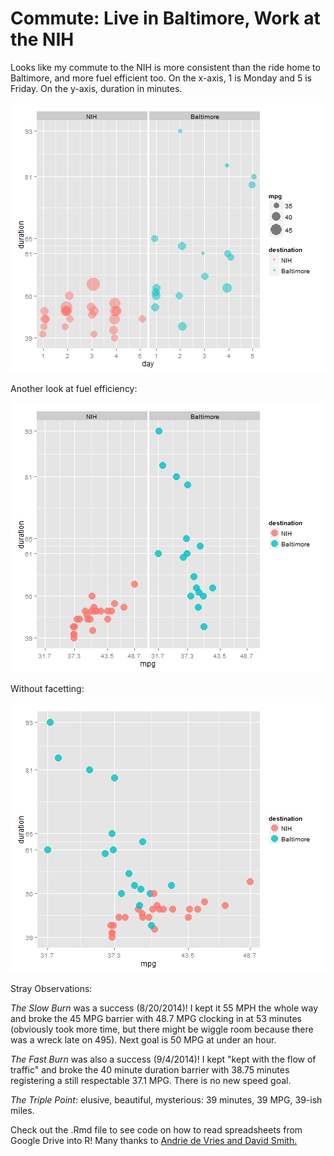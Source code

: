 Commute:  Live in Baltimore, Work at the NIH
========================================================

Looks like my commute to the NIH is more consistent than the ride home to Baltimore, and more fuel efficient too.  On the x-axis, 1 is Monday and 5 is Friday.  On the y-axis, duration in minutes.

![plot of chunk unnamed-chunk-1](figure/unnamed-chunk-1.png) 

Another look at fuel efficiency:


![plot of chunk unnamed-chunk-2](figure/unnamed-chunk-2.png) 

Without facetting:

![plot of chunk unnamed-chunk-3](figure/unnamed-chunk-3.png) 

Stray Observations:
 
 _The Slow Burn_ was a success (8/20/2014)!  I kept it 55 MPH the whole way and broke the 45 MPG barrier with 48.7 MPG clocking in at 53 minutes (obviously took more time, but there might be wiggle room because there was a wreck late on 495).  Next goal is 50 MPG at under an hour.

_The Fast Burn_ was also a success (9/4/2014)!  I kept "kept with the flow of traffic" and broke the 40 minute duration barrier with 38.75 minutes registering a still respectable 37.1 MPG.  There is no new speed goal.

_The Triple Point_:  elusive, beautiful, mysterious:  39 minutes, 39 MPG, 39-ish miles.  


Check out the .Rmd file to see code on how to read spreadsheets from Google Drive into R!  Many thanks to [Andrie de Vries and David Smith.](http://blog.revolutionanalytics.com/2014/06/reading-data-from-the-new-version-of-google-spreadsheets.html
)
